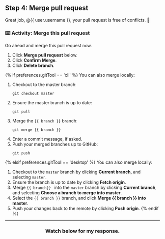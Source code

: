 ## Step 4: Merge pull request

Great job, @{{ user.username }}, your pull request is free of conflicts. :tada:

### :keyboard: Activity: Merge this pull request

Go ahead and merge this pull request now.

1. Click **Merge pull request** below.
2. Click **Confirm Merge**.
3. Click **Delete branch**.

{% if preferences.gitTool == 'cli' %}
You can also merge locally:
1. Checkout to the master branch:
    ```shell
    git checkout master
    ```
1. Ensure the master branch is up to date:
    ```shell
    git pull
    ```
1. Merge the `{{ branch }}` branch:
    ```shell
    git merge {{ branch }}
    ```
1. Enter a commit message, if asked.
1. Push your merged branches up to GitHub:
    ```shell
    git push
    ```
{% elsif preferences.gitTool == 'desktop' %}
You can also merge locally:
1. Checkout to the `master` branch by clicking **Current branch**, and selecting `master`.
1. Ensure the branch is up to date by clicking **Fetch origin**. 
2. Merge `{{ branch}} ` into the `master` branch by clicking **Current branch**, and selecting **Choose a branch to merge into master**. 
3. Select the `{{ branch }}` branch, and click **Merge {{ branch }} into master**.
4. Push your changes back to the remote by clicking **Push origin**.
{% endif %}

<hr>
<h3 align="center">Watch below for my response.</h3>

